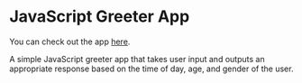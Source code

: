 
# JavaScript Greeter App

You can check out the app [here](https://devlana.github.io/playground/js-greeter-app/).

A simple JavaScript greeter app that takes user input and outputs an appropriate response based on the time of day, age, and gender of the user.